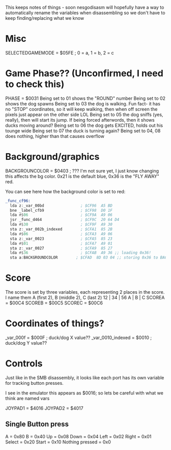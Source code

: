 This keeps notes of things - soon nesgodisasm will hopefully have a way to automatically rename the variables when disassembling so we don't have to keep finding/replacing what we know

# Misc
SELECTEDGAMEMODE = $05FE ; 0 = a, 1 = b, 2 = c

# Game Phase?? (Unconfirmed, I need to check this)
PHASE = $0031
Being set to 01 shows the "ROUND" number
Being set to 02 shows the dog spawns
Being set to 03 the dog is walking. Fun fact- it has no "STOP" coordinates, so it will keep walking, then when off screen the pixels just appear on the other side LOL
Being set to 05 the dog sniffs (yes, really), then will start its jump. If being forced afterwords, then it shows ducks moving around?
Being set to 06 the dog gets EXCITED, holds out his tounge wide
Being set to 07 the duck is turning again?
Being set to 04, 08 does nothing, higher than that causes overflow

# Background/graphics
BACKGROUNCOLOR = $0403 ; ??? I'm not sure yet, I just know changing this affects the bg color. 0x21 is the default blue, 0x36 is the "FLY AWAY" red.

You can see here how the background color is set to red:
```asm
_func_cf96:
  lda z:_var_00bd                ; $CF96  A5 BD
  bne _label_cfb9                ; $CF98  D0 1F
  lda #$06                       ; $CF9A  A9 06
  jsr _func_d464                 ; $CF9C  20 64 D4
  lda #$30                       ; $CF9F  A9 30
  sta z:_var_002b_indexed        ; $CFA1  85 2B
  lda #$06                       ; $CFA3  A9 06
  sta z:_var_0023                ; $CFA5  85 23
  lda #$01                       ; $CFA7  A9 01
  sta z:_var_0027                ; $CFA9  85 27
  lda #$36                       ; $CFAB  A9 36 ;; loading 0x36!
  sta a:BACKGROUNDCOLOR        ; $CFAD  8D 03 04 ;; storing 0x36 to BACKGROUNDCOLOR unless im dumb at reading 6502 asm
```

# Score
The score is set by three variables, each representing 2 places in the score. I name them A (first 2), B (middle 2), C (last 2)
12 | 34 | 56
A  | B  | C
SCOREA = $00C4
SCOREB = $00C5
SCOREC = $00C6

# Coordinates of things?
_var_000f = $000F ; duck/dog X value??
_var_0010_indexed = $0010 ; duck/dog Y value??

# Controls
Just like in the SMB disassembly, it looks like each port has its own variable for tracking button presses.

I see in the emulator this appears as $0016; so lets be careful with what we think are named vars

JOYPAD1 = $4016
JOYPAD2 = $4017

## Single Button press
A = 0x80
B = 0x40
Up = 0x08
Down = 0x04
Left = 0x02
Right = 0x01
Select = 0x20
Start = 0x10
Nothing pressed = 0x0